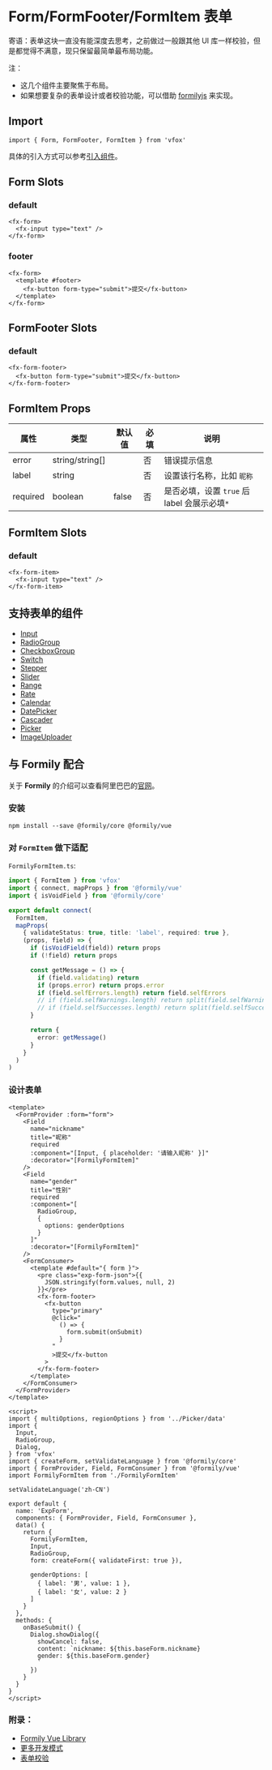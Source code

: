 # Form/FormFooter/FormItem 表单

寄语：表单这块一直没有能深度去思考，之前做过一般跟其他 UI 库一样校验，但是都觉得不满意，现只保留最简单最布局功能。

注：

- 这几个组件主要聚焦于布局。
- 如果想要复杂的表单设计或者校验功能，可以借助 [formilyjs](https://formilyjs.org/zh-CN/guide) 来实现。

## Import

```
import { Form, FormFooter, FormItem } from 'vfox'
```

具体的引入方式可以参考[引入组件](../index.md#引入组件)。

## Form Slots

### default

```
<fx-form>
  <fx-input type="text" />
</fx-form>
```

### footer

```
<fx-form>
  <template #footer>
    <fx-button form-type="submit">提交</fx-button>
  </template>
</fx-form>
```

## FormFooter Slots

### default

```
<fx-form-footer>
  <fx-button form-type="submit">提交</fx-button>
</fx-form-footer>
```

## FormItem Props

| 属性     | 类型            | 默认值 | 必填 | 说明                                         |
| -------- | --------------- | ------ | ---- | -------------------------------------------- |
| error    | string/string[] |        | 否   | 错误提示信息                                 |
| label    | string          |        | 否   | 设置该行名称，比如 `昵称`                    |
| required | boolean         | false  | 否   | 是否必填，设置 `true` 后 label 会展示必填`*` |

## FormItem Slots

### default

```
<fx-form-item>
  <fx-input type="text" />
</fx-form-item>
```

## 支持表单的组件

- [Input](./Input.md)
- [RadioGroup](./Radio.md#radiogroup)
- [CheckboxGroup](./Checkbox.md#checkboxgroup)
- [Switch](./Switch.md)
- [Stepper](./Stepper.md)
- [Slider](./Slider.md)
- [Range](./Range.md)
- [Rate](./Rate.md)
- [Calendar](./Calendar.md)
- [DatePicker](./DatePicker.md)
- [Cascader](./Cascader.md)
- [Picker](./Picker.md)
- [ImageUploader](./ImageUploader.md)

## 与 **Formily** 配合

关于 **Formily** 的介绍可以查看阿里巴巴的[官网](https://formilyjs.org/zh-CN)。

### 安装

```
npm install --save @formily/core @formily/vue
```

### 对 `FormItem` 做下适配

`FormilyFormItem.ts`:

```TypeScript
import { FormItem } from 'vfox'
import { connect, mapProps } from '@formily/vue'
import { isVoidField } from '@formily/core'

export default connect(
  FormItem,
  mapProps(
    { validateStatus: true, title: 'label', required: true },
    (props, field) => {
      if (isVoidField(field)) return props
      if (!field) return props

      const getMessage = () => {
        if (field.validating) return
        if (props.error) return props.error
        if (field.selfErrors.length) return field.selfErrors
        // if (field.selfWarnings.length) return split(field.selfWarnings)
        // if (field.selfSuccesses.length) return split(field.selfSuccesses)
      }

      return {
        error: getMessage()
      }
    }
  )
)
```

### 设计表单

```Vue
<template>
  <FormProvider :form="form">
    <Field
      name="nickname"
      title="昵称"
      required
      :component="[Input, { placeholder: '请输入昵称' }]"
      :decorator="[FormilyFormItem]"
    />
    <Field
      name="gender"
      title="性别"
      required
      :component="[
        RadioGroup,
        {
          options: genderOptions
        }
      ]"
      :decorator="[FormilyFormItem]"
    />
    <FormConsumer>
      <template #default="{ form }">
        <pre class="exp-form-json">{{
          JSON.stringify(form.values, null, 2)
        }}</pre>
        <fx-form-footer>
          <fx-button
            type="primary"
            @click="
              () => {
                form.submit(onSubmit)
              }
            "
            >提交</fx-button
          >
        </fx-form-footer>
      </template>
    </FormConsumer>
  </FormProvider>
</template>

<script>
import { multiOptions, regionOptions } from '../Picker/data'
import {
  Input,
  RadioGroup,
  Dialog,
} from 'vfox'
import { createForm, setValidateLanguage } from '@formily/core'
import { FormProvider, Field, FormConsumer } from '@formily/vue'
import FormilyFormItem from './FormilyFormItem'

setValidateLanguage('zh-CN')

export default {
  name: 'ExpForm',
  components: { FormProvider, Field, FormConsumer },
  data() {
    return {
      FormilyFormItem,
      Input,
      RadioGroup,
      form: createForm({ validateFirst: true }),

      genderOptions: [
        { label: '男', value: 1 },
        { label: '女', value: 2 }
      ]
    }
  },
  methods: {
    onBaseSubmit() {
      Dialog.showDialog({
        showCancel: false,
        content: `nickname: ${this.baseForm.nickname}
        gender: ${this.baseForm.gender}
        `
      })
    }
  }
}
</script>
```

### 附录：

- [Formily Vue Library](https://vue.formilyjs.org/)
- [更多开发模式](https://vue.formilyjs.org/guide/concept.html#%E4%B8%89%E7%A7%8D%E5%BC%80%E5%8F%91%E6%A8%A1%E5%BC%8F)
- [表单校验](https://formilyjs.org/zh-CN/guide/advanced/validate)
